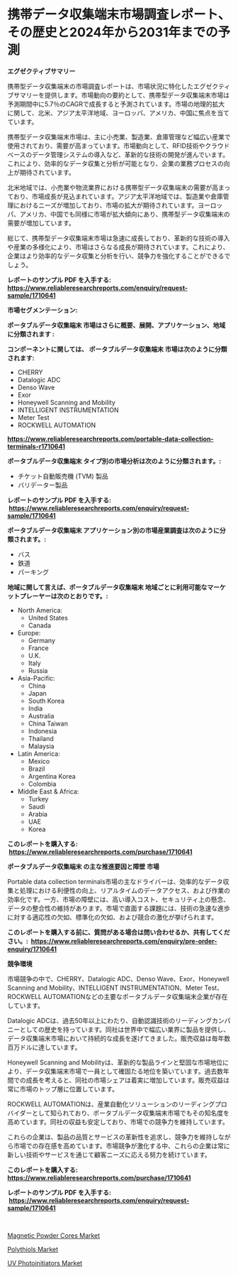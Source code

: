 <p><h1>携帯データ収集端末市場調査レポート、その歴史と2024年から2031年までの予測</h1></p><p><strong>エグゼクティブサマリー</strong></p>
<p><p>携帯型データ収集端末の市場調査レポートは、市場状況に特化したエグゼクティブサマリーを提供します。市場動向の要約として、携帯型データ収集端末市場は予測期間中に5.7％のCAGRで成長すると予測されています。市場の地理的拡大に関して、北米、アジア太平洋地域、ヨーロッパ、アメリカ、中国に焦点を当てています。</p><p>携帯型データ収集端末市場は、主に小売業、製造業、倉庫管理など幅広い産業で使用されており、需要が高まっています。市場動向として、RFID技術やクラウドベースのデータ管理システムの導入など、革新的な技術の開発が進んでいます。これにより、効率的なデータ収集と分析が可能となり、企業の業務プロセスの向上が期待されています。</p><p>北米地域では、小売業や物流業界における携帯型データ収集端末の需要が高まっており、市場成長が見込まれています。アジア太平洋地域では、製造業や倉庫管理におけるニーズが増加しており、市場の拡大が期待されています。ヨーロッパ、アメリカ、中国でも同様に市場が拡大傾向にあり、携帯型データ収集端末の需要が増加しています。</p><p>総じて、携帯型データ収集端末市場は急速に成長しており、革新的な技術の導入や産業の多様化により、市場はさらなる成長が期待されています。これにより、企業はより効率的なデータ収集と分析を行い、競争力を強化することができるでしょう。</p></p>
<p><strong>レポートのサンプル PDF を入手する: <a href="https://www.reliableresearchreports.com/enquiry/request-sample/1710641">https://www.reliableresearchreports.com/enquiry/request-sample/1710641</a></strong></p>
<p><strong>市場セグメンテーション:</strong></p>
<p><strong> ポータブルデータ収集端末 市場はさらに概要、展開、アプリケーション、地域に分類されます :</strong></p>
<p><strong>コンポーネントに関しては、 ポータブルデータ収集端末 市場は次のように分類されます: &nbsp;</strong></p>
<p><ul><li>CHERRY</li><li>Datalogic ADC</li><li>Denso Wave</li><li>Exor</li><li>Honeywell Scanning and Mobility</li><li>INTELLIGENT INSTRUMENTATION</li><li>Meter Test</li><li>ROCKWELL AUTOMATION</li></ul></p>
<p><strong><a href="https://www.reliableresearchreports.com/portable-data-collection-terminals-r1710641">https://www.reliableresearchreports.com/portable-data-collection-terminals-r1710641</a></strong></p>
<p><strong> ポータブルデータ収集端末 タイプ別の市場分析は次のように分類されます。:</strong></p>
<p><ul><li>チケット自動販売機 (TVM) 製品</li><li>バリデーター製品</li></ul></p>
<p><strong>レポートのサンプル PDF を入手する: &nbsp;<a href="https://www.reliableresearchreports.com/enquiry/request-sample/1710641">https://www.reliableresearchreports.com/enquiry/request-sample/1710641</a></strong></p>
<p><strong> ポータブルデータ収集端末 アプリケーション別の市場産業調査は次のように分類されます。:</strong></p>
<p><ul><li>バス</li><li>鉄道</li><li>パーキング</li></ul></p>
<p><strong>地域に関して言えば、ポータブルデータ収集端末 地域ごとに利用可能なマーケットプレーヤーは次のとおりです。:</strong></p>
<p><ul>
    <li>
        North America:
        <ul>
            <li>United States</li>
            <li>Canada</li>
        </ul>
    </li>
    <li>
        Europe:
        <ul>
            <li>Germany</li>
            <li>France</li>
            <li>U.K.</li>
            <li>Italy</li>
            <li>Russia</li>
        </ul>
    </li>
    <li>
        Asia-Pacific:
        <ul>
            <li>China</li>
            <li>Japan</li>
            <li>South Korea</li>
            <li>India</li>
            <li>Australia</li>
            <li>China Taiwan</li>
            <li>Indonesia</li>
            <li>Thailand</li>
            <li>Malaysia</li>
        </ul>
    </li>
    <li>
        Latin America:
        <ul>
            <li>Mexico</li>
            <li>Brazil</li>
            <li>Argentina Korea</li>
            <li>Colombia</li>
        </ul>
    </li>
    <li>
        Middle East & Africa:
        <ul>
            <li>Turkey</li>
            <li>Saudi</li>
            <li>Arabia</li>
            <li>UAE</li>
            <li>Korea</li>
        </ul>
    </li>
    </ul></p>
<p><strong>このレポートを購入する: &nbsp;<a href="https://www.reliableresearchreports.com/purchase/1710641">https://www.reliableresearchreports.com/purchase/1710641</a></strong></p>
<p><strong>ポータブルデータ収集端末 の主な推進要因と障壁 市場</strong></p>
<p><p>Portable data collection terminals市場の主なドライバーは、効率的なデータ収集と処理における利便性の向上、リアルタイムのデータアクセス、および作業の効率化です。一方、市場の障壁には、高い導入コスト、セキュリティ上の懸念、データの整合性の維持があります。市場で直面する課題には、技術の急速な進歩に対する適応性の欠如、標準化の欠如、および競合の激化が挙げられます。</p></p>
<p><strong>このレポートを購入する前に、質問がある場合は問い合わせるか、共有してください。:&nbsp; <a href="https://www.reliableresearchreports.com/enquiry/pre-order-enquiry/1710641">https://www.reliableresearchreports.com/enquiry/pre-order-enquiry/1710641</a></strong></p>
<p><strong>競争環境</strong></p>
<p><p>市場競争の中で、CHERRY、Datalogic ADC、Denso Wave、Exor、Honeywell Scanning and Mobility、INTELLIGENT INSTRUMENTATION、Meter Test、ROCKWELL AUTOMATIONなどの主要なポータブルデータ収集端末企業が存在しています。</p><p>Datalogic ADCは、過去50年以上にわたり、自動認識技術のリーディングカンパニーとしての歴史を持っています。同社は世界中で幅広い業界に製品を提供し、データ収集端末市場において持続的な成長を遂げてきました。販売収益は毎年数百万ドルに達しています。</p><p>Honeywell Scanning and Mobilityは、革新的な製品ラインと堅固な市場地位により、データ収集端末市場で一員として確固たる地位を築いています。過去数年間での成長を考えると、同社の市場シェアは着実に増加しています。販売収益は常に市場のトップ層に位置しています。</p><p>ROCKWELL AUTOMATIONは、産業自動化ソリューションのリーディングプロバイダーとして知られており、ポータブルデータ収集端末市場でもその知名度を高めています。同社の収益も安定しており、市場での競争力を維持しています。</p><p>これらの企業は、製品の品質とサービスの革新性を追求し、競争力を維持しながら市場での存在感を高めています。市場競争が激化する中、これらの企業は常に新しい技術やサービスを通じて顧客ニーズに応える努力を続けています。</p></p>
<p><strong>このレポートを購入する: &nbsp; <a href="https://www.reliableresearchreports.com/purchase/1710641">https://www.reliableresearchreports.com/purchase/1710641</a></strong></p>
<p><strong>レポートのサンプル PDF を入手する: &nbsp;<a href="https://www.reliableresearchreports.com/enquiry/request-sample/1710641">https://www.reliableresearchreports.com/enquiry/request-sample/1710641</a></strong><strong></strong></p>
<p>&nbsp;</p>
<p><p><a href="https://www.linkedin.com/pulse/magnetic-powder-cores-market-research-report-provides-critical-yygsf?trackingId=qGh86cto7wbtO9i3PsNlDg%3D%3D">Magnetic Powder Cores Market</a></p><p><a href="https://www.linkedin.com/pulse/polythiols-market-offer-valuable-insights-size-share-trends-suwqf?trackingId=nzk1RdPoXtYduoZMPbglwA%3D%3D">Polythiols Market</a></p><p><a href="https://www.linkedin.com/pulse/insights-uv-photoinitiators-market-size-analysing-share-trends-7lehf?trackingId=DbIkXyReXQA1ppBxNnIDzw%3D%3D">UV Photoinitiators Market</a></p></p>